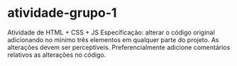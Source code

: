 # atividade-grupo-1
Atividade de HTML + CSS + JS
Especificação: alterar o código original adicionando no mínimo três elementos em qualquer parte do projeto. As alterações devem ser perceptíveis. Preferencialmente adicione comentários relativos as alterações no código.

